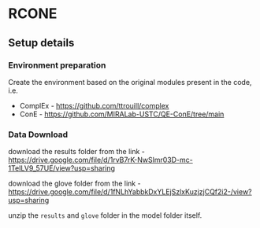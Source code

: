 # RCONE

## Setup details

### Environment preparation
Create the environment based on the original modules present in the code, i.e.

+ ComplEx - https://github.com/ttrouill/complex
+ ConE - https://github.com/MIRALab-USTC/QE-ConE/tree/main

### Data Download
download the results folder from the link - https://drive.google.com/file/d/1rvB7rK-NwSlmr03D-mc-1TeILV9_57UE/view?usp=sharing

download the glove folder from the link - https://drive.google.com/file/d/1fNLhYabbkDxYLEjSzlxKuzjzjCQf2i2-/view?usp=sharing

unzip the ```results``` and ```glove``` folder in the model folder itself.

